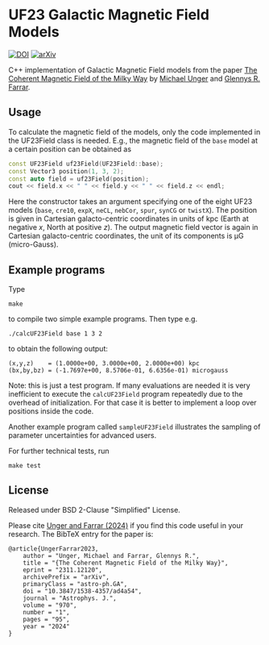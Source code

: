 UF23 Galactic Magnetic Field Models
===================================

[![DOI](https://zenodo.org/badge/753818568.svg)](https://zenodo.org/doi/10.5281/zenodo.10627090)  [![arXiv](https://img.shields.io/badge/arXiv-2311.12120-b31b1b.svg?style=plastic)](https://arxiv.org/abs/2311.12120)

C++ implementation of Galactic Magnetic Field models from the paper [The Coherent Magnetic Field of the Milky Way](https://doi.org/10.3847/1538-4357/ad4a54) by [Michael Unger](mailto:michael.unger@kit.edu) and [Glennys R. Farrar](mailto:gf25@nyu.edu).



## Usage

To calculate the magnetic field of the models, only the code implemented in the UF23Field class is needed. E.g., the magnetic field of the `base` model at a certain position can be obtained as
```C++
const UF23Field uf23Field(UF23Field::base);
const Vector3 position(1, 3, 2);
const auto field = uf23Field(position);
cout << field.x << " " << field.y << " " << field.z << endl;
```

Here the constructor takes an argument specifying one of the eight UF23 models (`base`, `cre10`, `expX`, `neCL`, `nebCor`, `spur`, `synCG` or `twistX`). The position is given in Cartesian galacto-centric coordinates in units of kpc (Earth at negative *x*, North at positive *z*). The output magnetic field vector is again in Cartesian galacto-centric coordinates, the unit of its components is &mu;G (micro-Gauss).

## Example programs

Type
```
make
```
to compile two simple example programs. Then type e.g.
```
./calcUF23Field base 1 3 2
```
to obtain the following output:
```
(x,y,z)    = (1.0000e+00, 3.0000e+00, 2.0000e+00) kpc
(bx,by,bz) = (-1.7697e+00, 8.5706e-01, 6.6356e-01) microgauss
```

Note: this is just a test program. If many evaluations are needed it is very inefficient to execute the `calcUF23Field` program repeatedly due to the overhead of initialization. For that case it is better to implement a loop over positions inside the code.

Another example program called `sampleUF23Field` illustrates the sampling of parameter uncertainties for advanced users.

For further technical tests, run
```
make test
```

## License

Released under BSD 2-Clause "Simplified" License.

Please cite  [Unger and Farrar (2024)](https://doi.org/10.3847/1538-4357/ad4a54) if you find this code useful in your research. The BibTeX entry for the paper is:
```
@article{UngerFarrar2023,
    author = "Unger, Michael and Farrar, Glennys R.",
    title = "{The Coherent Magnetic Field of the Milky Way}",
    eprint = "2311.12120",
    archivePrefix = "arXiv",
    primaryClass = "astro-ph.GA",
    doi = "10.3847/1538-4357/ad4a54",
    journal = "Astrophys. J.",
    volume = "970",
    number = "1",
    pages = "95",
    year = "2024"
}
```
